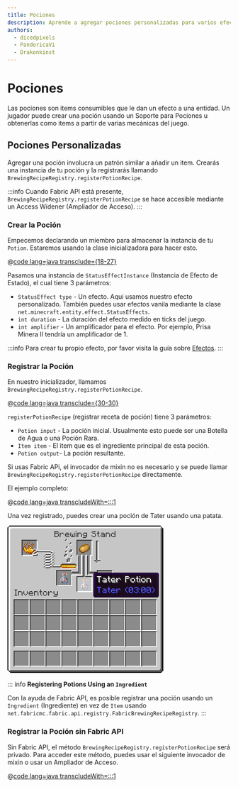 ```yaml
---
title: Pociones
description: Aprende a agregar pociones personalizadas para varios efectos de estado.
authors:
  - dicedpixels
  - PandoricaVi
  - Drakonkinst
---
```


# Pociones

Las pociones son items consumibles que le dan un efecto a una entidad. Un jugador puede crear una poción usando un Soporte para Pociones u obtenerlas como items a partir de varias mecánicas del juego.

## Pociones Personalizadas

Agregar una poción involucra un patrón similar a añadir un item. Crearás una instancia de tu poción y la registrarás llamando `BrewingRecipeRegistry.registerPotionRecipe`.

:::info
Cuando Fabric API está presente, `BrewingRecipeRegistry.registerPotionRecipe` se hace accesible mediante un Access Widener (Ampliador de Acceso).
:::

### Crear la Poción

Empecemos declarando un miembro para almacenar la instancia de tu `Potion`. Estaremos usando la clase inicializadora para hacer esto.

@[code lang=java transclude={18-27}](@/reference/1.20.4/src/main/java/com/example/docs/potion/FabricDocsReferencePotions.java)

Pasamos una instancia de `StatusEffectInstance` (Instancia de Efecto de Estado), el cual tiene 3 parámetros:

- `StatusEffect type` - Un efecto. Aquí usamos nuestro efecto personalizado. También puedes usar efectos vanila mediante la clase `net.minecraft.entity.effect.StatusEffects`.
- `int duration` - La duración del efecto medido en ticks del juego.
- `int amplifier` - Un amplificador para el efecto. Por ejemplo, Prisa Minera II tendría un amplificador de 1.

:::info
Para crear tu propio efecto, por favor visita la guía sobre [Efectos](../entities/effects).
:::

### Registrar la Poción

En nuestro inicializador, llamamos `BrewingRecipeRegistry.registerPotionRecipe`.

@[code lang=java transclude={30-30}](@/reference/1.20.4/src/main/java/com/example/docs/potion/FabricDocsReferencePotions.java)

`registerPotionRecipe` (registrar receta de poción) tiene 3 parámetros:

- `Potion input` - La poción inicial. Usualmente esto puede ser una Botella de Agua o una Poción Rara.
- `Item item` - El item que es el ingrediente principal de esta poción.
- `Potion output`- La poción resultante.

Si usas Fabric APi, el invocador de mixin no es necesario y se puede llamar `BrewingRecipeRegistry.registerPotionRecipe` directamente.

El ejemplo completo:

@[code lang=java transcludeWith=:::1](@/reference/1.20.4/src/main/java/com/example/docs/potion/FabricDocsReferencePotions.java)

Una vez registrado, puedes crear una poción de Tater usando una patata.

![Efecto en el inventario del jugador](/assets/develop/tater-potion.png)

::: info
**Registering Potions Using an `Ingredient`**

Con la ayuda de Fabric API, es posible registrar una poción usando un `Ingredient` (Ingrediente) en vez de `Item` usando `net.fabricmc.fabric.api.registry.FabricBrewingRecipeRegistry`.
:::

### Registrar la Poción sin Fabric API

Sin Fabric API, el método `BrewingRecipeRegistry.registerPotionRecipe` será privado. Para acceder este método, puedes usar el siguiente invocador de mixin o usar un Ampliador de Acceso.

@[code lang=java transcludeWith=:::1](@/reference/1.20.4/src/main/java/com/example/docs/mixin/potion/BrewingRecipeRegistryInvoker.java)
